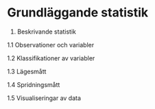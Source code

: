 # Grundläggande statistik

1. Beskrivande statistik

1.1 Observationer och variabler

1.2 Klassifikationer av variabler

1.3 Lägesmått

1.4 Spridningsmått

1.5 Visualiseringar av data